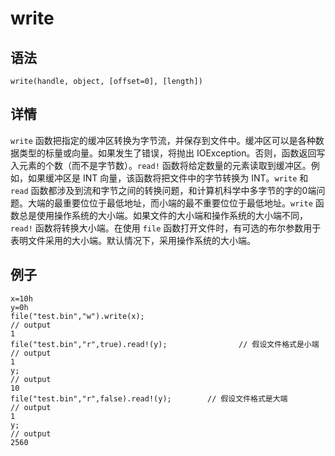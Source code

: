 # write

## 语法

`write(handle, object, [offset=0], [length])`

## 详情

`write`
函数把指定的缓冲区转换为字节流，并保存到文件中。缓冲区可以是各种数据类型的标量或向量。如果发生了错误，将抛出
IOException。否则，函数返回写入元素的个数（而不是字节数）。`read!`
函数将给定数量的元素读取到缓冲区。例如，如果缓冲区是 INT 向量，该函数将把文件中的字节转换为 INT。`write` 和
`read`
函数都涉及到流和字节之间的转换问题，和计算机科学中多字节的字的0端问题。大端的最重要位位于最低地址，而小端的最不重要位位于最低地址。`write`
函数总是使用操作系统的大小端。如果文件的大小端和操作系统的大小端不同，`read!` 函数将转换大小端。在使用
`file` 函数打开文件时，有可选的布尔参数用于表明文件采用的大小端。默认情况下，采用操作系统的大小端。

## 例子

```
x=10h
y=0h
file("test.bin","w").write(x);
// output
1
file("test.bin","r",true).read!(y);                // 假设文件格式是小端
// output
1
y;
// output
10
file("test.bin","r",false).read!(y);        // 假设文件格式是大端
// output
1
y;
// output
2560
```

